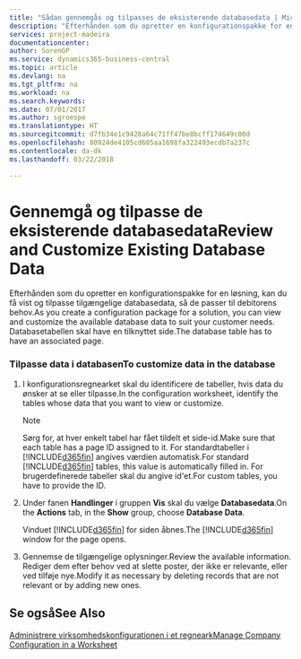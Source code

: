```yaml
---
title: "Sådan gennemgås og tilpasses de eksisterende databasedata | Microsoft Docs"
description: "Efterhånden som du opretter en konfigurationspakke for en løsning, kan du få vist og tilpasse tilgængelige databasedata, så de passer til debitorens behov. Databasetabellen skal have en tilknyttet side."
services: project-madeira
documentationcenter: 
author: SorenGP
ms.service: dynamics365-business-central
ms.topic: article
ms.devlang: na
ms.tgt_pltfrm: na
ms.workload: na
ms.search.keywords: 
ms.date: 07/01/2017
ms.author: sgroespe
ms.translationtype: HT
ms.sourcegitcommit: d7fb34e1c9428a64c71ff47be8bcff174649c00d
ms.openlocfilehash: 80924de4105cd605aa1698fa322493ecdb7a237c
ms.contentlocale: da-dk
ms.lasthandoff: 03/22/2018

---
```

# <a name="review-and-customize-existing-database-data"></a><span data-ttu-id="0f45d-104">Gennemgå og tilpasse de eksisterende databasedata</span><span class="sxs-lookup"><span data-stu-id="0f45d-104">Review and Customize Existing Database Data</span></span>
<span data-ttu-id="0f45d-105">Efterhånden som du opretter en konfigurationspakke for en løsning, kan du få vist og tilpasse tilgængelige databasedata, så de passer til debitorens behov.</span><span class="sxs-lookup"><span data-stu-id="0f45d-105">As you create a configuration package for a solution, you can view and customize the available database data to suit your customer needs.</span></span> <span data-ttu-id="0f45d-106">Databasetabellen skal have en tilknyttet side.</span><span class="sxs-lookup"><span data-stu-id="0f45d-106">The database table has to have an associated page.</span></span>  

### <a name="to-customize-data-in-the-database"></a><span data-ttu-id="0f45d-107">Tilpasse data i databasen</span><span class="sxs-lookup"><span data-stu-id="0f45d-107">To customize data in the database</span></span>  

1.  <span data-ttu-id="0f45d-108">I konfigurationsregnearket skal du identificere de tabeller, hvis data du ønsker at se eller tilpasse.</span><span class="sxs-lookup"><span data-stu-id="0f45d-108">In the configuration worksheet, identify the tables whose data that you want to view or customize.</span></span>  

    > [!NOTE]  
    >  <span data-ttu-id="0f45d-109">Sørg for, at hver enkelt tabel har fået tildelt et side-id.</span><span class="sxs-lookup"><span data-stu-id="0f45d-109">Make sure that each table has a page ID assigned to it.</span></span> <span data-ttu-id="0f45d-110">For standardtabeller i [!INCLUDE[d365fin](includes/d365fin_md.md)] angives værdien automatisk.</span><span class="sxs-lookup"><span data-stu-id="0f45d-110">For standard [!INCLUDE[d365fin](includes/d365fin_md.md)] tables, this value is automatically filled in.</span></span> <span data-ttu-id="0f45d-111">For brugerdefinerede tabeller skal du angive id'et.</span><span class="sxs-lookup"><span data-stu-id="0f45d-111">For custom tables, you have to provide the ID.</span></span>  

2.  <span data-ttu-id="0f45d-112">Under fanen **Handlinger** i gruppen **Vis** skal du vælge **Databasedata**.</span><span class="sxs-lookup"><span data-stu-id="0f45d-112">On the **Actions** tab, in the **Show** group, choose **Database Data**.</span></span>  

     <span data-ttu-id="0f45d-113">Vinduet [!INCLUDE[d365fin](includes/d365fin_md.md)] for siden åbnes.</span><span class="sxs-lookup"><span data-stu-id="0f45d-113">The [!INCLUDE[d365fin](includes/d365fin_md.md)] window for the page opens.</span></span>  

3.  <span data-ttu-id="0f45d-114">Gennemse de tilgængelige oplysninger.</span><span class="sxs-lookup"><span data-stu-id="0f45d-114">Review the available information.</span></span> <span data-ttu-id="0f45d-115">Rediger dem efter behov ved at slette poster, der ikke er relevante, eller ved tilføje nye.</span><span class="sxs-lookup"><span data-stu-id="0f45d-115">Modify it as necessary by deleting records that are not relevant or by adding new ones.</span></span>  

## <a name="see-also"></a><span data-ttu-id="0f45d-116">Se også</span><span class="sxs-lookup"><span data-stu-id="0f45d-116">See Also</span></span>  
 [<span data-ttu-id="0f45d-117">Administrere virksomhedskonfigurationen i et regneark</span><span class="sxs-lookup"><span data-stu-id="0f45d-117">Manage Company Configuration in a Worksheet</span></span>](admin-how-to-manage-company-configuration-in-a-worksheet.md)

